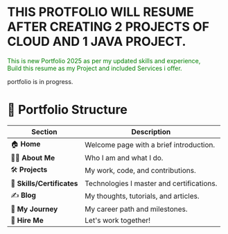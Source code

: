 # THIS PROTFOLIO WILL RESUME AFTER CREATING 2 PROJECTS OF CLOUD AND 1 JAVA PROJECT.
<p style="color: green;">This is new Portfolio 2025 as per my updated skills and experience,<br>
Build this resume as my Project and included Services i offer.</p>
portfolio is in progress.<br>

# 🚀 **Portfolio Structure**  

| **Section**       | **Description**                          |
|--------------------|------------------------------------------|
| 🏠 **Home**        | Welcome page with a brief introduction.  |
| 👨‍💻 **About Me**   | Who I am and what I do.                  |
| 🛠️ **Projects**    | My work, code, and contributions.        |
| 📜 **Skills/Certificates** | Technologies I master and certifications. |
| ✍️ **Blog**        | My thoughts, tutorials, and articles.    |
| 🌟 **My Journey**  | My career path and milestones.           |
| 💼 **Hire Me**     | Let's work together!                     |
